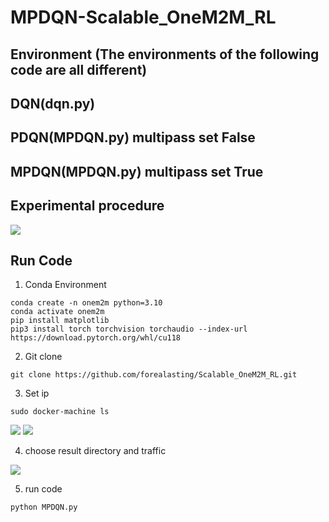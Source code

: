 # MPDQN-Scalable_OneM2M_RL
																	
## Environment (The environments of the following code are all different)

## DQN(dqn.py)

## PDQN(MPDQN.py) multipass set False

## MPDQN(MPDQN.py) multipass set True

## Experimental procedure
![](https://hackmd.io/_uploads/SkHhAqZqn.png)

## Run Code

1. Conda Environment
```bash=bb
conda create -n onem2m python=3.10 
conda activate onem2m
pip install matplotlib
pip3 install torch torchvision torchaudio --index-url https://download.pytorch.org/whl/cu118
```

2. Git clone
```bash=
git clone https://github.com/forealasting/Scalable_OneM2M_RL.git
```

3. Set ip
```bash=
sudo docker-machine ls
```
![](https://hackmd.io/_uploads/ryfbxYTPh.png)
![](https://hackmd.io/_uploads/ryJ4ltpv3.png)


4. choose result directory and traffic 

![](https://hackmd.io/_uploads/HyFUJjZ93.png)


5. run code
```bash=
python MPDQN.py
```

